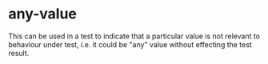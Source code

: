 any-value
=========

This can be used in a test to indicate that a particular value is not relevant to behaviour under test, i.e. it could be "any" value without effecting the test result.
